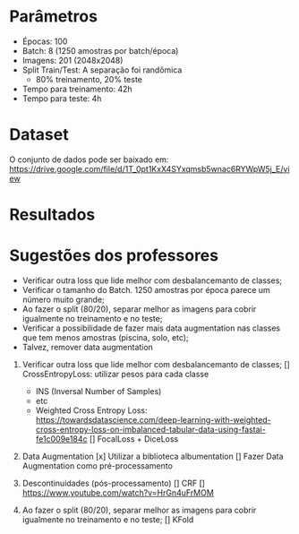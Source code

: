 # Parâmetros
 - Épocas: 100
 - Batch: 8 (1250 amostras por batch/época)
 - Imagens: 201 (2048x2048)
 - Split Train/Test: A separação foi randômica
    - 80% treinamento, 20% teste
 - Tempo para treinamento: 42h
 - Tempo para teste: 4h

# Dataset
O conjunto de dados pode ser baixado em: https://drive.google.com/file/d/1T_0pt1KxX4SYxqmsb5wnac6RYWpW5j_E/view

# Resultados

 

# Sugestões dos professores

 - Verificar outra loss que lide melhor com desbalancemanto de classes;
 - Verificar o tamanho do Batch. 1250 amostras por época parece um número muito grande;
 - Ao fazer o split (80/20), separar melhor as imagens para cobrir igualmente no treinamento e no teste;
 - Verificar a possibilidade de fazer mais data augmentation nas classes que tem menos amostras (piscina, solo, etc);
 - Talvez, remover data augmentation

1. Verificar outra loss que lide melhor com desbalancemanto de classes;
   [] CrossEntropyLoss: utilizar pesos para cada classe
      - INS (Inversal Number of Samples)
      - etc
      - Weighted Cross Entropy Loss: 
        https://towardsdatascience.com/deep-learning-with-weighted-cross-entropy-loss-on-imbalanced-tabular-data-using-fastai-fe1c009e184c
   [] FocalLoss + DiceLoss

2. Data Augmentation
   [x] Utilizar a biblioteca albumentation
   [] Fazer Data Augmentation como pré-processamento

3. Descontinuidades (pós-processamento)
   [] CRF 
   [] https://www.youtube.com/watch?v=HrGn4uFrMOM

4. Ao fazer o split (80/20), separar melhor as imagens para cobrir igualmente no treinamento e no teste;
   [] KFold

